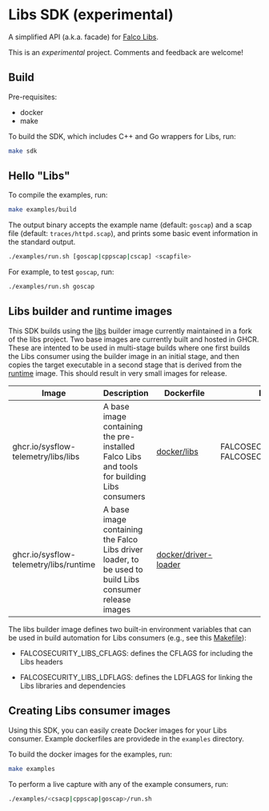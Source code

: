 # Libs SDK (experimental)

A simplified API (a.k.a. facade) for [Falco Libs](https://github.com/falcosecurity/libs).

This is an _experimental_ project. Comments and feedback are welcome!

## Build

Pre-requisites:

* docker
* make

To build the SDK, which includes C++ and Go wrappers for Libs, run:

```bash
make sdk
```

## Hello "Libs"

To compile the examples, run:

```bash
make examples/build
```

The output binary accepts the example name (default: `goscap`) and a scap file (default: `traces/httpd.scap`), and prints some basic event information in the standard output.

```bash
./examples/run.sh [goscap|cppscap|cscap] <scapfile>
```

For example, to test `goscap`, run:

```bash
./examples/run.sh goscap
```

## Libs builder and runtime images

This SDK builds using the [libs](ghcr.io/sysflow-telemetry/libs/libs) builder image currently maintained in a fork of the libs project. Two base images are currently built and hosted in GHCR. These are intented to be used in multi-stage builds where one first builds the Libs consumer using the builder image in an initial stage, and then copies the target executable in a second stage that is derived from the [runtime](ghcr.io/sysflow-telemetry/libs/runtime) image. This should result in very small images for release.

| **Image** | **Description** | **Dockerfile** | **Environment** |
|---|---|---|---|
| ghcr.io/sysflow-telemetry/libs/libs | A base image containing the pre-installed Falco Libs and tools for building Libs consumers | [docker/libs](https://github.com/sysflow-telemetry/libs/blob/libs_base_image/docker/libs/Dockerfile) | FALCOSECURITY_LIBS_CFLAGS<br>FALCOSECURITY_LIBS_LDFLAGS |
| ghcr.io/sysflow-telemetry/libs/runtime | A base image containing the Falco Libs driver loader, to be used to build Libs consumer release images | [docker/driver-loader](https://github.com/sysflow-telemetry/libs/blob/libs_base_image/docker/driver-loader/Dockerfile) | |

The libs builder image defines two built-in environment variables that can be used in build automation for Libs consumers (e.g., see this [Makefile](examples/cppscap/Makefile)):

* FALCOSECURITY_LIBS_CFLAGS: defines the CFLAGS for including the Libs headers

* FALCOSECURITY_LIBS_LDFLAGS: defines the LDFLAGS for linking the Libs libraries and dependencies

## Creating Libs consumer images

Using this SDK, you can easily create Docker images for your Libs consumer. Example dockerfiles are providede in the `examples` directory. 

To build the docker images for the examples, run:

```bash
make examples
```

To perform a live capture with any of the example consumers, run:

```bash
./examples/<csacp|cppscap|goscap>/run.sh
```

